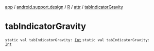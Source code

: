 [app](../../../index.md) / [android.support.design](../../index.md) / [R](../index.md) / [attr](index.md) / [tabIndicatorGravity](./tab-indicator-gravity.md)

# tabIndicatorGravity

`static val tabIndicatorGravity: `[`Int`](https://kotlinlang.org/api/latest/jvm/stdlib/kotlin/-int/index.html)
`static val tabIndicatorGravity: `[`Int`](https://kotlinlang.org/api/latest/jvm/stdlib/kotlin/-int/index.html)
